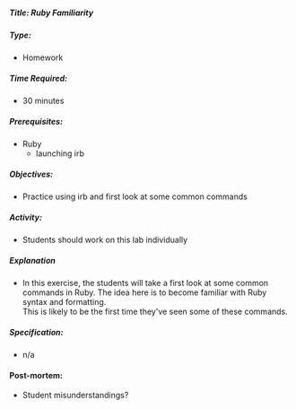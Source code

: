 ##### Title: Ruby Familiarity

##### Type: 
- Homework

##### Time Required: 
- 30 minutes

##### Prerequisites:
- Ruby
    - launching irb

##### Objectives:
- Practice using irb and first look at some common commands

##### Activity:
- Students should work on this lab individually

##### Explanation
- In this exercise, the students will take a first look at some common commands in Ruby. 
  The idea here is to become familiar with Ruby syntax and formatting.  
  This is likely to be the first time they've seen some of these commands.

##### Specification:
- n/a

#### Post-mortem:
- Student misunderstandings?
